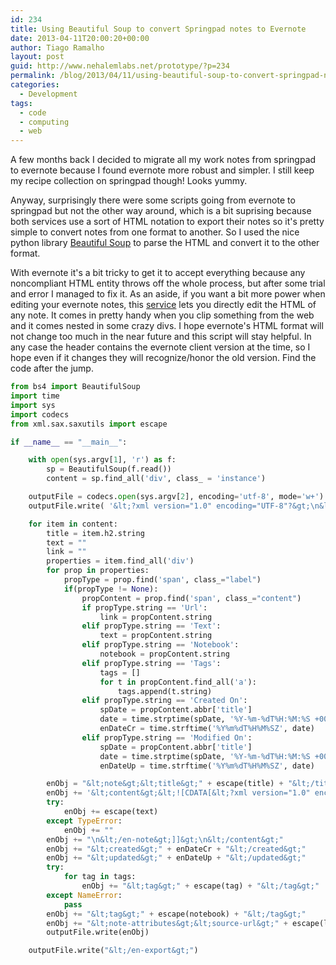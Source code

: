 ```yaml
---
id: 234
title: Using Beautiful Soup to convert Springpad notes to Evernote
date: 2013-04-11T20:00:20+00:00
author: Tiago Ramalho
layout: post
guid: http://www.nehalemlabs.net/prototype/?p=234
permalink: /blog/2013/04/11/using-beautiful-soup-to-convert-springpad-notes-to-evernote/
categories:
  - Development
tags:
  - code
  - computing
  - web
---
```

A few months back I decided to migrate all my work notes from springpad to evernote because I found evernote more robust and simpler.
I still keep my recipe collection on springpad though! Looks yummy.

Anyway, surprisingly there were some scripts going from evernote to springpad but not the other way around, which is a bit suprising because both services use a sort of HTML notation to export their notes so it's pretty simple to convert notes from one format to another.
So I used the nice python library <a href="http://www.crummy.com/software/BeautifulSoup/" target="_blank">Beautiful Soup</a> to parse the HTML and convert it to the other format.

With evernote it's a bit tricky to get it to accept everything because any noncompliant HTML entity throws off the whole process, but after some trial and error I managed to fix it. As an aside, if you want a bit more power when editing your evernote notes, this <a href="http://enml-editor.ping13.net/" target="_blank">service</a> lets you directly edit the HTML of any note.
It comes in pretty handy when you clip something from the web and it comes nested in some crazy divs.
I hope evernote's HTML format will not change too much in the near future and this script will stay helpful.
In any case the header contains the evernote client version at the time, so I hope even if it changes they will recognize/honor the old version.
Find the code after the jump.

<!--more-->

```python
from bs4 import BeautifulSoup
import time
import sys
import codecs
from xml.sax.saxutils import escape

if __name__ == "__main__":

	with open(sys.argv[1], 'r') as f:
		sp = BeautifulSoup(f.read())
		content = sp.find_all('div', class_ = 'instance')

	outputFile = codecs.open(sys.argv[2], encoding='utf-8', mode='w+')
	outputFile.write( '&lt;?xml version="1.0" encoding="UTF-8"?&gt;\n&lt;!DOCTYPE en-export SYSTEM "http://xml.evernote.com/pub/evernote-export2.dtd"&gt;\n&lt;en-export export-date="'+time.strftime('%Y%m%dT%H%M%SZ')+'" application="Evernote" version="Evernote Mac 3.3.1 (300245)"&gt;\n')

	for item in content:
		title = item.h2.string
		text = ""
		link = ""
		properties = item.find_all('div')
		for prop in properties:
			propType = prop.find('span', class_="label")
			if(propType != None):
				propContent = prop.find('span', class_="content")
				if propType.string == 'Url':
					link = propContent.string
				elif propType.string == 'Text':
					text = propContent.string
				elif propType.string == 'Notebook':
					notebook = propContent.string
				elif propType.string == 'Tags':
					tags = []
					for t in propContent.find_all('a'):
						tags.append(t.string)
				elif propType.string == 'Created On':
					spDate = propContent.abbr['title']
					date = time.strptime(spDate, '%Y-%m-%dT%H:%M:%S +00:00')
					enDateCr = time.strftime('%Y%m%dT%H%M%SZ', date)
				elif propType.string == 'Modified On':
					spDate = propContent.abbr['title']
					date = time.strptime(spDate, '%Y-%m-%dT%H:%M:%S +00:00')
					enDateUp = time.strftime('%Y%m%dT%H%M%SZ', date)

		enObj = "&lt;note&gt;&lt;title&gt;" + escape(title) + "&lt;/title&gt;"
		enObj += '&lt;content&gt;&lt;![CDATA[&lt;?xml version="1.0" encoding="UTF-8"?&gt;\n&lt;!DOCTYPE en-note SYSTEM "http://xml.evernote.com/pub/enml2.dtd"&gt;\n&lt;en-note&gt;'
		try:
			enObj += escape(text)
		except TypeError:
			enObj += ""
		enObj += "\n&lt;/en-note&gt;]]&gt;\n&lt;/content&gt;"
		enObj += "&lt;created&gt;" + enDateCr + "&lt;/created&gt;"
		enObj += "&lt;updated&gt;" + enDateUp + "&lt;/updated&gt;"
		try:
			for tag in tags:
				enObj += "&lt;tag&gt;" + escape(tag) + "&lt;/tag&gt;"
		except NameError:
			pass
		enObj += "&lt;tag&gt;" + escape(notebook) + "&lt;/tag&gt;"
		enObj += "&lt;note-attributes&gt;&lt;source-url&gt;" + escape(link) + "&lt;/source-url&gt;&lt;/note-attributes&gt;&lt;/note&gt;\n"
		outputFile.write(enObj)

	outputFile.write("&lt;/en-export&gt;")
```

&nbsp;
